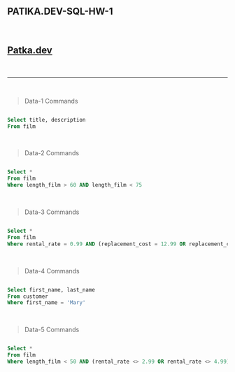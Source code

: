 ## PATIKA.DEV-SQL-HW-1

<br>

## [Patka.dev](https://www.patika.dev/tr)

<br>

---

<br>

> Data-1 Commands

 ```sql

Select title, description 
From film

 ```
 
 <br>

 > Data-2 Commands

 ```sql

Select *
From film
Where length_film > 60 AND length_film < 75

 ```

<br>

> Data-3 Commands

```sql

Select *
From film
Where rental_rate = 0.99 AND (replacement_cost = 12.99 OR replacement_cost = 28.99)

```

<br>

> Data-4 Commands

```sql

Select first_name, last_name
From customer
Where first_name = 'Mary'

```

<br>

> Data-5 Commands

```sql

Select *
From film
Where length_film < 50 AND (rental_rate <> 2.99 OR rental_rate <> 4.99)

```
